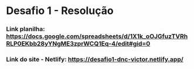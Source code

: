 # Desafio 1 - Resolução

### Link planilha: https://docs.google.com/spreadsheets/d/1X1k_oOJGfuzTVRhRLP0EKbb28yYNgME3zprWCQ1Eq-4/edit#gid=0
### Link do site - Netlify: https://desafio1-dnc-victor.netlify.app/
